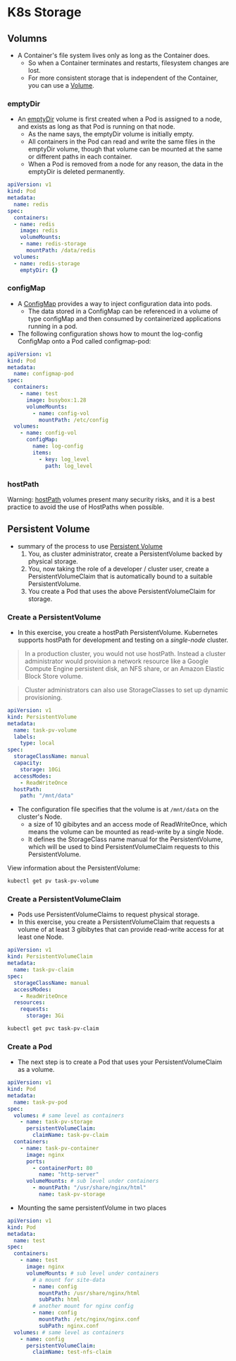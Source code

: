 
# K8s Storage

## Volumns

- A Container's file system lives only as long as the Container does. 
    - So when a Container terminates and restarts, filesystem changes are lost. 
    - For more consistent storage that is independent of the Container, you can use a [Volume](https://kubernetes.io/docs/concepts/storage/volumes/).


### emptyDir

- An [emptyDir](https://kubernetes.io/docs/concepts/storage/volumes/#emptydir) volume is first created when a Pod is assigned to a node, and exists as long as that Pod is running on that node. 
    - As the name says, the emptyDir volume is initially empty. 
    - All containers in the Pod can read and write the same files in the emptyDir volume, though that volume can be mounted at the same or different paths in each container. 
    - When a Pod is removed from a node for any reason, the data in the emptyDir is deleted permanently.


```yaml
apiVersion: v1
kind: Pod
metadata:
  name: redis
spec:
  containers:
  - name: redis
    image: redis
    volumeMounts:
    - name: redis-storage
      mountPath: /data/redis
  volumes:
  - name: redis-storage
    emptyDir: {}
```

### configMap

- A [ConfigMap](https://kubernetes.io/docs/concepts/storage/volumes/#configmap) provides a way to inject configuration data into pods. 
    - The data stored in a ConfigMap can be referenced in a volume of type configMap and then consumed by containerized applications running in a pod.
- The following configuration shows how to mount the log-config ConfigMap onto a Pod called configmap-pod:


```yaml
apiVersion: v1
kind: Pod
metadata:
  name: configmap-pod
spec:
  containers:
    - name: test
      image: busybox:1.28
      volumeMounts:
        - name: config-vol
          mountPath: /etc/config
  volumes:
    - name: config-vol
      configMap:
        name: log-config
        items:
          - key: log_level
            path: log_level
```


### hostPath

Warning: [hostPath](https://kubernetes.io/docs/concepts/storage/volumes/#hostpath) volumes present many security risks,  and it is a best practice to avoid the use of HostPaths when possible.


## Persistent Volume

- summary of the process to use [Persistent Volume](https://kubernetes.io/docs/concepts/storage/persistent-volumes/)
    1. You, as cluster administrator, create a PersistentVolume backed by physical storage.
    2. You, now taking the role of a developer / cluster user, create a PersistentVolumeClaim that is automatically bound to a suitable PersistentVolume.
    3. You create a Pod that uses the above PersistentVolumeClaim for storage.


### Create a PersistentVolume

- In this exercise, you create a hostPath PersistentVolume.  Kubernetes supports hostPath for development and testing on a *single-node* cluster. 

> In a production cluster, you would not use hostPath. Instead a cluster administrator would provision a network resource like a Google Compute Engine persistent disk, an NFS share, or an Amazon Elastic Block Store volume.

> Cluster administrators can also use StorageClasses to set up dynamic provisioning.

```yaml
apiVersion: v1
kind: PersistentVolume
metadata:
  name: task-pv-volume
  labels:
    type: local
spec:
  storageClassName: manual
  capacity:
    storage: 10Gi
  accessModes:
    - ReadWriteOnce
  hostPath:
    path: "/mnt/data"
```

- The configuration file specifies that the volume is at `/mnt/data` on the cluster's Node. 
    - a size of 10 gibibytes and an access mode of ReadWriteOnce, which means the volume can be mounted as read-write by a single Node.
    - It defines the StorageClass name manual for the PersistentVolume, which will be used to bind PersistentVolumeClaim requests to this PersistentVolume.


View information about the PersistentVolume:


```bash
kubectl get pv task-pv-volume
```


### Create a PersistentVolumeClaim

- Pods use PersistentVolumeClaims to request physical storage.
- In this exercise, you create a PersistentVolumeClaim that requests a volume of at least 3 gibibytes that can provide read-write access for at least one Node.

```yaml
apiVersion: v1
kind: PersistentVolumeClaim
metadata:
  name: task-pv-claim
spec:
  storageClassName: manual
  accessModes:
    - ReadWriteOnce
  resources:
    requests:
      storage: 3Gi
```

```bash
kubectl get pvc task-pv-claim
```


### Create a Pod

- The next step is to create a Pod that uses your PersistentVolumeClaim as a volume.

```yaml
apiVersion: v1
kind: Pod
metadata:
  name: task-pv-pod
spec:
  volumes: # same level as containers
    - name: task-pv-storage
      persistentVolumeClaim:
        claimName: task-pv-claim
  containers:
    - name: task-pv-container
      image: nginx
      ports:
        - containerPort: 80
          name: "http-server"
      volumeMounts: # sub level under containers
        - mountPath: "/usr/share/nginx/html"
          name: task-pv-storage
```


- Mounting the same persistentVolume in two places


```yaml
apiVersion: v1
kind: Pod
metadata:
  name: test
spec:
  containers:
    - name: test
      image: nginx
      volumeMounts: # sub level under containers
        # a mount for site-data
        - name: config
          mountPath: /usr/share/nginx/html
          subPath: html
        # another mount for nginx config
        - name: config
          mountPath: /etc/nginx/nginx.conf
          subPath: nginx.conf
  volumes: # same level as containers
    - name: config
      persistentVolumeClaim:
        claimName: test-nfs-claim
```










